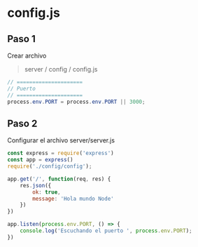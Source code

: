 # config.js

## Paso 1

Crear archivo

> server / config / config.js

```java
// =====================
// Puerto
// =====================
process.env.PORT = process.env.PORT || 3000;
```

## Paso 2

Configurar el archivo server/server.js

```JAVASCRIPT
const express = require('express')
const app = express()
require('./config/config');

app.get('/', function(req, res) {
    res.json({
        ok: true,
        message: 'Hola mundo Node'
    })
})

app.listen(process.env.PORT, () => {
    console.log('Escuchando el puerto ', process.env.PORT);
})
```
